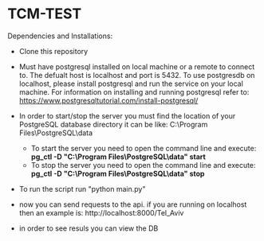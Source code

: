 # TCM-TEST
Dependencies and Installations:

* Clone this repository

* Must have postgresql installed on local machine or a remote to connect to. 
  The defualt host is localhost and port is 5432. 
  To use postgresdb on localhost, please install postgresql and run the service on your local machine. 
  For information on installing and running postgresql refer to: https://www.postgresqltutorial.com/install-postgresql/

* In order to start/stop the server you must find the location of your PostgreSQL database directory it can be like: C:\Program Files\PostgreSQL\data
  - To start the server you need to open the command line and execute: **pg_ctl -D "C:\Program Files\PostgreSQL\data" start**
  - To stop the server you need to open the command line and execute: **pg_ctl -D "C:\Program Files\PostgreSQL\data" stop**

* To run the script run "python main.py"
* now you can send requests to the api. if you are running on localhost then an example is:
  http://localhost:8000/Tel_Aviv 

* in order to see resuls you can view the DB 
